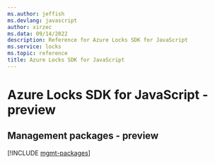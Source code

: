 ```yaml
---
ms.author: jeffish
ms.devlang: javascript
author: xirzec
ms.data: 09/14/2022
description: Reference for Azure Locks SDK for JavaScript
ms.service: locks
ms.topic: reference
title: Azure Locks SDK for JavaScript
---
```

# Azure Locks SDK for JavaScript - preview

## Management packages - preview
[!INCLUDE [mgmt-packages](locks-mgmt-index.md)]
